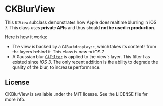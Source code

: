 # CKBlurView

This `UIView` subclass demonstrates how Apple does realtime blurring in iOS 7. This class uses **private APIs** and thus should **not be used in production**.

Here is how it works:

- The view is backed by a `CABackdropLayer`, which takes its contents from the layers behind it. This class is new to iOS 7.
- A Gaussian blur [`CAFilter`](http://iphonedevwiki.net/index.php/CAFilter) is applied to the view's layer. This filter has existed since *iOS 3*. The only recent addition is the ability to degrade the quality of the blur, to increase performance.

## License

CKBlurView is available under the MIT license. See the LICENSE file for more info.
